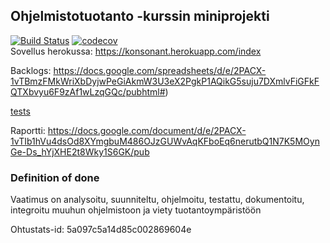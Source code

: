 ## Ohjelmistotuotanto -kurssin miniprojekti  
[![Build Status](https://travis-ci.org/jexniemi/Miniprojekti-Ohtu.svg?branch=master)](https://travis-ci.org/jexniemi/Miniprojekti-Ohtu)
[![codecov](https://codecov.io/gh/jexniemi/Miniprojekti-Ohtu/branch/master/graph/badge.svg)](https://codecov.io/gh/jexniemi/Miniprojekti-Ohtu)  
Sovellus herokussa: https://konsonant.herokuapp.com/index  

Backlogs: https://docs.google.com/spreadsheets/d/e/2PACX-1vTBmzFMkWriXbDyjwPeGiAkmW3U3eX2PgkP1AQikG5suju7DXmlvFiGFkFQTXbvyu6F9zAf1wLzqGQc/pubhtml#)  

[tests](/react-front/src/_tests_)

Raportti: https://docs.google.com/document/d/e/2PACX-1vTIb1hVu4dsOd8XYmgbuM486OJzGUWvAqKFboEq6nerutbQ1N7K5MOynGe-Ds_hYjXHE2t8Wky1S6GK/pub

### Definition of done

Vaatimus on analysoitu, suunniteltu, ohjelmoitu, testattu,
dokumentoitu, integroitu muuhun ohjelmistoon ja viety
tuotantoympäristöön


Ohtustats-id: 5a097c5a14d85c002869604e
